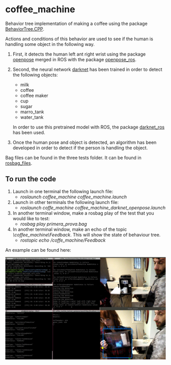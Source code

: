 # coffee_machine

Behavior tree implementation of making a coffee using the package  [BehaviorTree.CPP](https://github.com/BehaviorTree/BehaviorTree.CPP).

Actions and conditions of this behavior are used to see if the human is handling some object in the following way.

 1. First, it detects the human left ant right wrist using the package [openpose](https://github.com/CMU-Perceptual-Computing-Lab/openpose) merged in ROS with the package [openpose_ros](https://github.com/firephinx/openpose_ros).
 2. Second, the neural network [darknet](https://github.com/pjreddie/darknet) has been trained in order to detect the following objects:
       - milk
       - coffee
       - coffee maker
       - cup
       - sugar
       - marro_tank
       - water_tank

    In order to use this pretrained model with ROS, the package [darknet_ros](https://github.com/leggedrobotics/darknet_ros) has been used.
 3. Once the human pose and object is detected, an algorithm has been developed in order to detect if the person is handling the object. 

 Bag files can be found in the three tests folder. It can be found in [rosbag_files](https://drive.google.com/drive/folders/15Y5ckfjOt-66Ck-eKTsaKYBuWFjE0j34?usp=sharing).



## To run the code

1. Launch in one terminal the following launch file:
    - *roslaunch coffee_machine coffee_machine.launch*
2.  Launch in other terminals the following launch file:
    - *roslaunch coffe_machine coffee_machine_darknet_openpose.launch*
3. In another terminal window, make a rosbag play of the test that you would like to test:
    - *rosbag play primera_prova.bag*
4. In another terminal window, make an echo of the topic *\coffee_machine\Feedback*. This will show the state of behaviour tree.
    - *rostopic echo /coffe_machine/Feedback*


An example can be found here:

![picture](test_1_IsWaterTankRemoved.png)